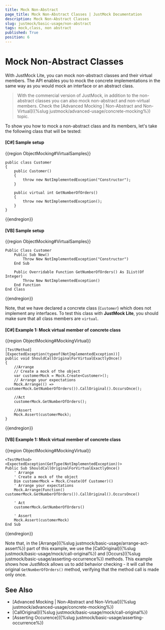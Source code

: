 ```yaml
---
title: Mock Non-Abstract
page_title: Mock Non-Abstract Classes | JustMock Documentation
description: Mock Non-Abstract Classes
slug: justmock/basic-usage/non-abstract
tags: mock,class, non abstract
published: True
position: 6
---
```


# Mock Non-Abstract Classes 

With JustMock Lite, you can mock non-abstract classes and their virtual members. The API enables you to mock the concrete implementations in the same way as you would mock an interface or an abstract class.

>With the commercial version of JustMock, in addition to the non-abstract classes you can also mock non-abstract and non-virtual members. Check the [Advanced Mocking | Non-Abstract and Non-Virtual]({%slug justmock/advanced-usage/concrete-mocking%}) topic.

To show you how to mock a non-abstract class and its members, let's take the following class that will be tested:

#### __[C#] Sample setup__

{{region ObjectMocking#VirtualSamples}}

    public class Customer
    {
        public Customer()
        {
            throw new NotImplementedException("Constructor");
        }
    
        public virtual int GetNumberOfOrders()
        {
            throw new NotImplementedException();
        }
    }
{{endregion}}

#### __[VB] Sample setup__

{{region ObjectMocking#VirtualSamples}}

    Public Class Customer
        Public Sub New()
            Throw New NotImplementedException("Constructor")
        End Sub
    
        Public Overridable Function GetNumberOfOrders() As IList(Of Integer)
            Throw New NotImplementedException()
        End Function
    End Class
{{endregion}}

Note, that we have declared a concrete class (`Customer`) which does not implement any interfaces. To test this class with **JustMock Lite**, you should make sure that all class members are `virtual`. 

#### __[C#] Example 1: Mock virtual member of concrete class__

{{region ObjectMocking#MockingVirtual}}

    [TestMethod]
    [ExpectedException(typeof(NotImplementedException))]
    public void ShouldCallOriginalForVirtualExactlyOnce()
    {
        //Arrange
        // Create a mock of the object
        var customerMock = Mock.Create<Customer>();
        // Arrange your expectations
        Mock.Arrange(() => customerMock.GetNumberOfOrders()).CallOriginal().OccursOnce();
    
        //Act
        customerMock.GetNumberOfOrders();
    
        //Assert
        Mock.Assert(customerMock);
    }
{{endregion}}

#### __[VB] Example 1: Mock virtual member of concrete class__

  {{region ObjectMocking#MockingVirtual}}

    <TestMethod>
    <ExpectedException(GetType(NotImplementedException))>
    Public Sub ShouldCallOriginalForVirtualExactlyOnce()
        ' Arrange
        ' Create a mock of the object
        Dim customerMock = Mock.Create(Of Customer)()
        ' Arrange your expectations
        Mock.Arrange(Function() customerMock.GetNumberOfOrders()).CallOriginal().OccursOnce()
        
        ' Act
        customerMock.GetNumberOfOrders()
        
        ' Assert
        Mock.Assert(customerMock)
    End Sub
{{endregion}}

Note that, in the [Arrange]({%slug justmock/basic-usage/arrange-act-assert%}) part of this example, we use the [CallOriginal]({%slug justmock/basic-usage/mock/call-original%}) and [Occurs]({%slug justmock/basic-usage/asserting-occurrence%}) methods. This example shows how JustMock allows us to add behavior checking - it will call the original `GetNumberOfOrders()` method, verifying that the method call is made only once.

## See Also 

* [Advanced Mocking | Non-Abstract and Non-Virtual]({%slug justmock/advanced-usage/concrete-mocking%})
* [CallOriginal]({%slug justmock/basic-usage/mock/call-original%}) 
* [Asserting Occurence]({%slug justmock/basic-usage/asserting-occurrence%})
